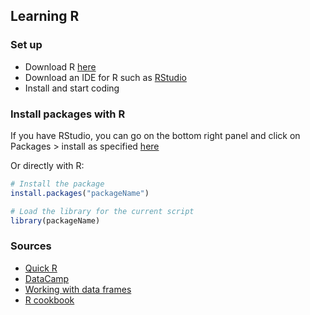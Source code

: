 
## Learning R

### Set up

- Download R [here](https://cran.rstudio.com/)
- Download an IDE for R such as [RStudio](https://www.rstudio.com/products/rstudio/download/)
- Install and start coding

### Install packages with R

If you have RStudio, you can go on the bottom right panel and click on Packages > install as specified [here](http://derekogle.com/IFAR/supplements/installations/InstallPackagesRStudio.html)

Or directly with R:

```R
# Install the package
install.packages("packageName")

# Load the library for the current script
library(packageName)
```

### Sources

- [Quick R](http://www.statmethods.net/index.html)
- [DataCamp](https://www.datacamp.com/courses/free-introduction-to-r)
- [Working with data frames](https://en.wikibooks.org/wiki/R_Programming/Working_with_data_frames)
- [R cookbook](http://www.cookbook-r.com/)
